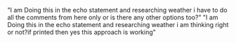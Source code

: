 "I am Doing this in the echo statement and researching weather i have to do all the comments from here only or is there any other options too?" 
"I am Doing this in the echo statement and researching weather i am thinking right or not?if printed then yes this approach is working" 
